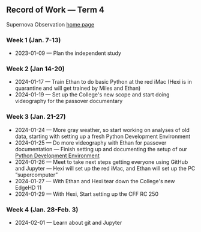 ## Record of Work &mdash; Term 4

Supernova Observation [home page](./)

### Week 1 (Jan. 7-13)

* 2023-01-09 &mdash; Plan the independent study

### Week 2 (Jan 14-20)

* 2024-01-17 &mdash; Train Ethan to do basic Python at the red iMac (Hexi is in quarantine and will get trained by Miles and Ethan)
* 2024-01-19 &mdash; Set up the College's new scope and start doing videography for the passover documentary

### Week 3 (Jan. 21-27)

* 2024-01-24 &mdash; More gray weather, so start working on analyses of old data, starting with setting up a fresh Python Development Environment
* 2024-01-25 &mdash; Do more videography with Ethan for passover documentation &mdash; Finish setting up and documenting the setup of our [Python Development Environment](./pydev/pydevenv.html)
* 2024-01-26 &mdash; Meet to take next steps getting everyone using GitHub and Jupyter &mdash; Hexi will set up the red iMac, and Ethan will set up the PC &ldquo;supercomputer&rdquo;
* 2024-01-27 &mdash; With Ethan and Hexi tear down the College's new EdgeHD 11
* 2024-01-29 &mdash; With Hexi, Start setting up the CFF RC 250

### Week 4 (Jan. 28-Feb. 3)

* 2024-02-01 &mdash; Learn about git and Jupyter
